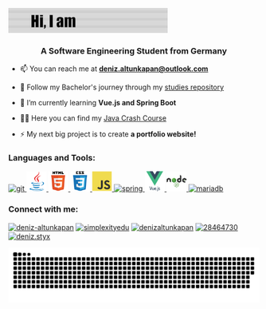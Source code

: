 [![](https://github.com/DenizAltunkapan/DenizAltunkapan/blob/main/profile.gif)](https://deniz-dev.com/)

<h3 align="center">A Software Engineering Student from Germany</h3>

- 📫 You can reach me at **deniz.altunkapan@outlook.com**

- 🔭 Follow my Bachelor's journey through my [studies repository](https://github.com/DenizAltunkapan/studies)

- 🌱 I’m currently learning **Vue.js and Spring Boot**

- 👨‍💻 Here you can find my [Java Crash Course](https://youtube.com/playlist?list=PL8oNiMQ5bAc8L0_yL9kplowJyZNeW5NrW&si=HUTQe23AKUHHLeCK)

- ⚡ My next big project is to create **a portfolio website!**

<h3 align="left">Languages and Tools:</h3>
<p align="left">
    <a href="https://git-scm.com/" target="_blank" rel="noreferrer"> 
        <img src="https://www.vectorlogo.zone/logos/git-scm/git-scm-icon.svg" alt="git" width="40" height="40"/>
    </a>
    <a href="https://www.java.com" target="_blank" rel="noreferrer">
        <img src="https://raw.githubusercontent.com/devicons/devicon/master/icons/java/java-original.svg" alt="java" width="40" height="40"/>
    </a>
    <a href="https://www.w3.org/html/" target="_blank" rel="noreferrer"> 
        <img src="https://raw.githubusercontent.com/devicons/devicon/master/icons/html5/html5-original-wordmark.svg" alt="html5" width="40" height="40"/>
    </a>
    <a href="https://www.w3schools.com/css/" target="_blank" rel="noreferrer"> 
        <img src="https://raw.githubusercontent.com/devicons/devicon/master/icons/css3/css3-original-wordmark.svg" alt="css3" width="40" height="40"/>
    </a>
    <a href="https://developer.mozilla.org/en-US/docs/Web/JavaScript" target="_blank" rel="noreferrer"> 
        <img src="https://raw.githubusercontent.com/devicons/devicon/master/icons/javascript/javascript-original.svg" alt="javascript" width="40" height="40"/>
    </a>
    <a href="https://spring.io/" target="_blank" rel="noreferrer"> 
        <img src="https://www.vectorlogo.zone/logos/springio/springio-icon.svg" alt="spring" width="40" height="40"/>
    </a>
    <a href="https://vuejs.org/" target="_blank" rel="noreferrer"> 
        <img src="https://raw.githubusercontent.com/devicons/devicon/master/icons/vuejs/vuejs-original-wordmark.svg" alt="vuejs" width="40" height="40"/>
    </a>
    <a href="https://nodejs.org" target="_blank" rel="noreferrer"> 
        <img src="https://raw.githubusercontent.com/devicons/devicon/master/icons/nodejs/nodejs-original-wordmark.svg" alt="nodejs" width="40" height="40"/>
    </a>
    <a href="https://mariadb.org/" target="_blank" rel="noreferrer"> 
        <img src="https://www.vectorlogo.zone/logos/mariadb/mariadb-icon.svg" alt="mariadb" width="40" height="40"/>
    </a>
</p>

<h3 align="left">Connect with me:</h3>
<p align="left">
    <a href="https://linkedin.com/in/deniz-altunkapan" target="blank"><img align="center" src="https://raw.githubusercontent.com/rahuldkjain/github-profile-readme-generator/master/src/images/icons/Social/linked-in-alt.svg" alt="deniz-altunkapan" height="30" width="40" /></a>
    <a href="https://www.youtube.com/@SimplexityEdu" target="blank"><img align="center" src="https://raw.githubusercontent.com/rahuldkjain/github-profile-readme-generator/master/src/images/icons/Social/youtube.svg" alt="simplexityedu" height="30" width="40" /></a>
    <a href="https://www.leetcode.com/denizaltunkapan" target="blank"><img align="center" src="https://raw.githubusercontent.com/rahuldkjain/github-profile-readme-generator/master/src/images/icons/Social/leet-code.svg" alt="denizaltunkapan" height="30" width="40" /></a>
    <a href="https://stackoverflow.com/users/28464730" target="blank"><img align="center" src="https://raw.githubusercontent.com/rahuldkjain/github-profile-readme-generator/master/src/images/icons/Social/stack-overflow.svg" alt="28464730" height="30" width="40" /></a>
    <a href="https://instagram.com/deniz.styx" target="blank"><img align="center" src="https://raw.githubusercontent.com/rahuldkjain/github-profile-readme-generator/master/src/images/icons/Social/instagram.svg" alt="deniz.styx" height="30" width="40" /></a>
</p>

![snake gif](https://github.com/DenizAltunkapan/DenizAltunkapan/blob/output/github-snake.svg)